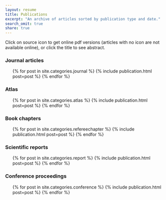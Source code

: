 ```yaml
---
layout: resume
title: Publications
excerpt: "An archive of articles sorted by publication type and date."
search_omit: true
share: true
---
```

Click on source icon to get online pdf versions (articles with no icon are not available online), or click the title to see abstract.

### Journal articles

<ul class="post-list">
{% for post in site.categories.journal %}
    {% include publication.html post=post %}
{% endfor %}  
</ul>

### Atlas

<ul class="post-list">
{% for post in site.categories.atlas %}
    {% include publication.html post=post %}
{% endfor %}  
</ul>

### Book chapters

<ul class="post-list">
{% for post in site.categories.refereechapter %}
    {% include publication.html post=post %}
{% endfor %}  
</ul>

### Scientific reports

<ul class="post-list">
{% for post in site.categories.report %}
    {% include publication.html post=post %}
{% endfor %}  
</ul>

### Conference proceedings

<ul class="post-list">
{% for post in site.categories.conference %}
    {% include publication.html post=post %}
{% endfor %}  
</ul>
